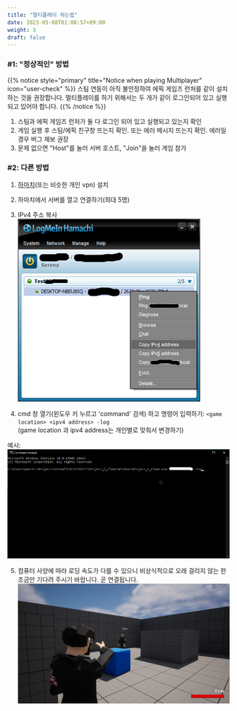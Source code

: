 ```yaml
---
title: "멀티플레이 하는법"
date: 2023-05-08T01:08:57+09:00
weight: 3
draft: false
---
```


### #1: "정상적인" 방법

{{% notice style="primary" title="Notice when playing Multiplayer" icon="user-check" %}}
 스팀 연동이 아직 불안정하여 에픽 게임즈 런처를 같이 설치하는 것을 권장합니다. 멀티플레이를 하기 위해서는 두 개가 같이 로그인되어 있고 실행되고 있어야 합니다.
{{% /notice %}}

1. 스팀과 에픽 게임즈 런처가 둘 다 로그인 되어 있고 실행되고 있는지 확인
2. 게임 실행 후 스팀/에픽 친구창 뜨는지 확인. 또는 에러 메시지 뜨는지 확인. 에러일 경우 버그 제보 권장
3. 문제 없으면 "Host"를 눌러 서버 호스트, "Join"을 눌러 게임 참가

### #2: 다른 방법
    
1. [하마치](https://www.vpn.net/)(또는 비슷한 개인 vpn) 설치

2. 하마치에서 서버를 열고 연결하기(최대 5명)    

3. IPv4 주소 복사    
![image](images/hamachi.png)

4. cmd 창 열기(윈도우 키 누르고 'command' 검색) 하고 명령어 입력하기: ``` <game location> <ipv4 address> -log ```    
(game location 과 ipv4 address는 개인별로 맞춰서 변경하기)    
    
예시:
![image](images/cmd.png)

5. 컴퓨터 사양에 따라 로딩 속도가 다를 수 있으니 비상식적으로 오래 걸리지 않는 한 조금만 기다려 주시기 바랍니다. 곧 연결됩니다.    
![image](images/play.png)
